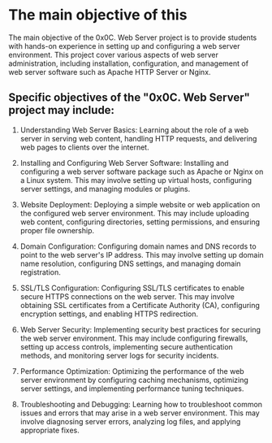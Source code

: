# The main objective of this

The main objective of the 0x0C. Web Server project is to provide students with hands-on experience in setting up and configuring a web server environment. This project cover various aspects of web server administration, including installation, configuration, and management of web server software such as Apache HTTP Server or Nginx.

## Specific objectives of the "0x0C. Web Server" project may include:

1. Understanding Web Server Basics: Learning about the role of a web server in serving web content, handling HTTP requests, and delivering web pages to clients over the internet.

2. Installing and Configuring Web Server Software: Installing and configuring a web server software package such as Apache or Nginx on a Linux system. This may involve setting up virtual hosts, configuring server settings, and managing modules or plugins.

3. Website Deployment: Deploying a simple website or web application on the configured web server environment. This may include uploading web content, configuring directories, setting permissions, and ensuring proper file ownership.

4. Domain Configuration: Configuring domain names and DNS records to point to the web server's IP address. This may involve setting up domain name resolution, configuring DNS settings, and managing domain registration.

5. SSL/TLS Configuration: Configuring SSL/TLS certificates to enable secure HTTPS connections on the web server. This may involve obtaining SSL certificates from a Certificate Authority (CA), configuring encryption settings, and enabling HTTPS redirection.

6. Web Server Security: Implementing security best practices for securing the web server environment. This may include configuring firewalls, setting up access controls, implementing secure authentication methods, and monitoring server logs for security incidents.

7. Performance Optimization: Optimizing the performance of the web server environment by configuring caching mechanisms, optimizing server settings, and implementing performance tuning techniques.

8. Troubleshooting and Debugging: Learning how to troubleshoot common issues and errors that may arise in a web server environment. This may involve diagnosing server errors, analyzing log files, and applying appropriate fixes.
